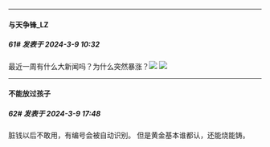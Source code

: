 ﻿
*****

####  与天争锋_LZ  
##### 61#       发表于 2024-3-9 10:32

最近一周有什么大新闻吗？为什么突然暴涨？<img src="https://p.sda1.dev/16/b99ab8754b5e240736ca215d9b7cb6a9/CMP_20240309104415658.jpg" referrerpolicy="no-referrer">
<img src="https://p.sda1.dev/16/d58213549005acd3a598fc5f4f5f9e9a/CMP_20240309104415744.jpg" referrerpolicy="no-referrer">


*****

####  不能放过孩子  
##### 62#       发表于 2024-3-9 17:48

脏钱以后不敢用，有编号会被自动识别。
但是黄金基本谁都认，还能烧能铸。

